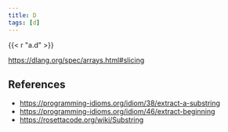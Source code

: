 ```yaml
---
title: D
tags: [d]
---
```


{{< r "a.d" >}}

<https://dlang.org/spec/arrays.html#slicing>

## References

- <https://programming-idioms.org/idiom/38/extract-a-substring>
- <https://programming-idioms.org/idiom/46/extract-beginning>
- <https://rosettacode.org/wiki/Substring>
